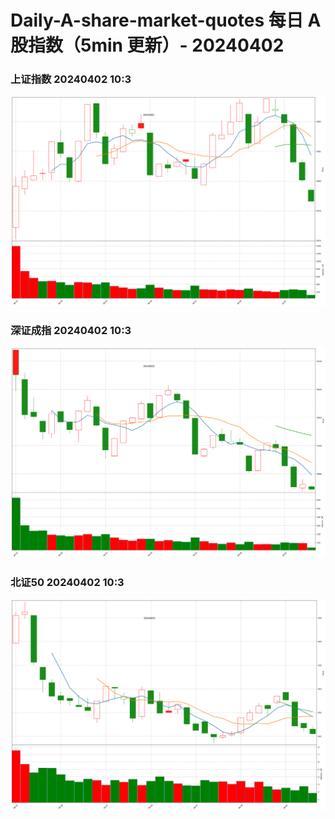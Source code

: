 
# Daily-A-share-market-quotes 每日 A 股指数（5min 更新）- 20240402

### 上证指数 20240402 10:3
![](./fig/2024/4/20240402-sh000001.png)

### 深证成指 20240402 10:3
![](./fig/2024/4/20240402-sz399001.png)

### 北证50 20240402 10:3
![](./fig/2024/4/20240402-bj899050.png)

